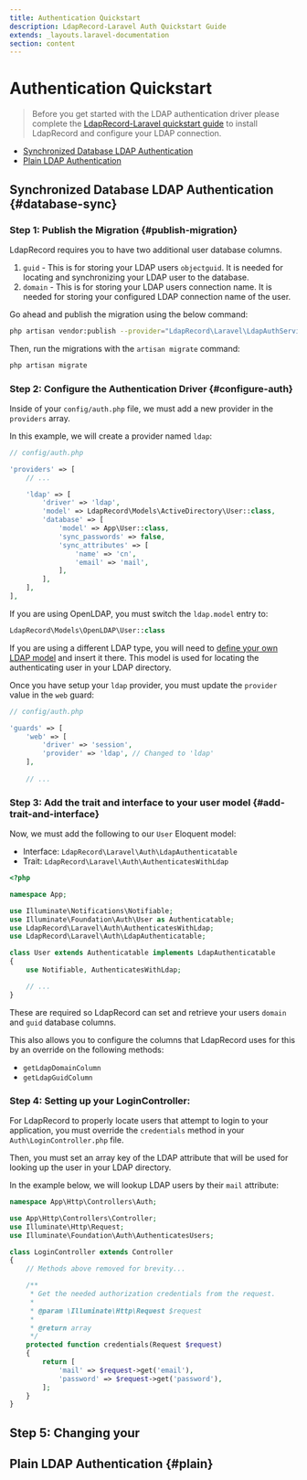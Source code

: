 ```yaml
---
title: Authentication Quickstart
description: LdapRecord-Laravel Auth Quickstart Guide
extends: _layouts.laravel-documentation
section: content
---
```


# Authentication Quickstart

> Before you get started with the LDAP authentication driver please complete
> the [LdapRecord-Laravel quickstart guide](/docs/laravel/quickstart) to
> install LdapRecord and configure your LDAP connection.

- [Synchronized Database LDAP Authentication](#database-sync)
- [Plain LDAP Authentication](#plain)

## Synchronized Database LDAP Authentication {#database-sync}

### Step 1: Publish the Migration {#publish-migration}

LdapRecord requires you to have two additional user database columns.

1. `guid` - This is for storing your LDAP users `objectguid`. It is needed for
   locating and synchronizing your LDAP user to the database.
2. `domain` - This is for storing your LDAP users connection name. It is needed for
   storing your configured LDAP connection name of the user.

Go ahead and publish the migration using the below command:

```bash
php artisan vendor:publish --provider="LdapRecord\Laravel\LdapAuthServiceProvider"
```

Then, run the migrations with the `artisan migrate` command:

```bash
php artisan migrate
```

### Step 2: Configure the Authentication Driver {#configure-auth}

Inside of your `config/auth.php` file, we must add a new provider in the `providers` array.

In this example, we will create a provider named `ldap`:

```php
// config/auth.php

'providers' => [
    // ...

    'ldap' => [
        'driver' => 'ldap',
        'model' => LdapRecord\Models\ActiveDirectory\User::class,
        'database' => [
            'model' => App\User::class,
            'sync_passwords' => false,
            'sync_attributes' => [
                'name' => 'cn',
                'email' => 'mail',
            ],
        ],
    ],
],
```

If you are using OpenLDAP, you must switch the `ldap.model` entry to:

```php
LdapRecord\Models\OpenLDAP\User::class
```

If you are using a different LDAP type, you will need to [define your own LDAP model](/docs/models/#defining-models)
and insert it there. This model is used for locating the authenticating user in your LDAP directory.

Once you have setup your `ldap` provider, you must update the `provider` value in the `web` guard:

```php
// config/auth.php

'guards' => [
    'web' => [
        'driver' => 'session',
        'provider' => 'ldap', // Changed to 'ldap'
    ],
    
    // ...
```

### Step 3: Add the trait and interface to your user model {#add-trait-and-interface}

Now, we must add the following to our `User` Eloquent model:

- Interface: `LdapRecord\Laravel\Auth\LdapAuthenticatable`
- Trait: `LdapRecord\Laravel\Auth\AuthenticatesWithLdap`

```php
<?php

namespace App;

use Illuminate\Notifications\Notifiable;
use Illuminate\Foundation\Auth\User as Authenticatable;
use LdapRecord\Laravel\Auth\AuthenticatesWithLdap;
use LdapRecord\Laravel\Auth\LdapAuthenticatable;

class User extends Authenticatable implements LdapAuthenticatable
{
    use Notifiable, AuthenticatesWithLdap;

    // ...
}
```

These are required so LdapRecord can set and retrieve your users `domain` and `guid` database columns.

This also allows you to configure the columns that LdapRecord uses for this by an override on the following methods:

- `getLdapDomainColumn`
- `getLdapGuidColumn`

### Step 4: Setting up your LoginController:

For LdapRecord to properly locate users that attempt to login to your application, you must
override the `credentials` method in your `Auth\LoginController.php` file.
 
Then, you must set an array key of the LDAP attribute that will be used for looking up the user
in your LDAP directory.

In the example below, we will lookup LDAP users by their `mail` attribute:

```php
namespace App\Http\Controllers\Auth;

use App\Http\Controllers\Controller;
use Illuminate\Http\Request;
use Illuminate\Foundation\Auth\AuthenticatesUsers;

class LoginController extends Controller
{
    // Methods above removed for brevity...

    /**
     * Get the needed authorization credentials from the request.
     *
     * @param \Illuminate\Http\Request $request
     *
     * @return array
     */
    protected function credentials(Request $request)
    {
        return [
            'mail' => $request->get('email'),
            'password' => $request->get('password'),
        ];
    }
}
```

## Step 5: Changing your 

## Plain LDAP Authentication {#plain}

